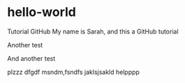 # hello-world
Tutorial GitHub
My name is Sarah, and this a GitHub tutorial

Another test

And another test

plzzz
dfgdf
msndm,fsndfs
jaklsjsakld
helpppp
